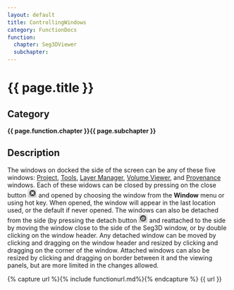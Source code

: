 ```yaml
---
layout: default
title: ControllingWindows
category: FunctionDocs 
function: 
  chapter: Seg3DViewer
  subchapter: 
---
```


# {{ page.title }} 

## Category

**{{ page.function.chapter }}{{ page.subchapter }}**

## Description

The windows on docked the side of the screen can be any of these five windows: [Project](ProjectWindow.md), [Tools](ToolsWindow.md), [Layer Manager](LayerManagerWindow.md), [Volume Viewer](VolumeViewWindow.md), and [Provenance](ProvenanceWindow.md) windows. Each of these widows can be closed by pressing on the close button ![alt text](../Seg3DBasicFunctionality_figures/close_window.png) and opened by choosing the window from the **Window** menu or using hot key. When opened, the window will appear in the last location used, or the default if never opened. The windows can also be detached from the side (by pressing the detach button ![alt text](../Seg3DBasicFunctionality_figures/dock.png) and reattached to the side by moving the window close to the side of the Seg3D window, or by double clicking on the window header. Any detached window can be moved by clicking and dragging on the window header and resized by clicking and dragging on the corner of the window. Attached windows can also be resized by clicking and dragging on border between it and the viewing panels, but are more limited in the changes allowed.

{% capture url %}{% include functionurl.md%}{% endcapture %}
{{ url }}

